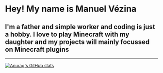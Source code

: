 # Hey! My name is Manuel Vézina  

## I'm a father and simple worker and coding is just a hobby. I love to play Minecraft with my daughter and my projects will mainly focussed on Minecraft plugins

---
[![Anurag's GitHub stats](https://github-readme-stats.vercel.app/api?username=mvez73&show_icons=true&theme=onedark&hide_border=true)](https://github.com/anuraghazra/github-readme-stats)

<!--stackedit_data:
eyJoaXN0b3J5IjpbODk4NDc3NDAzXX0=
-->